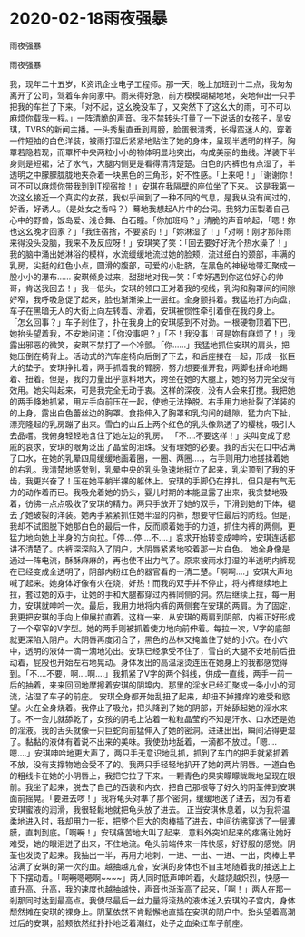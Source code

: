 # 2020-02-18雨夜强暴



雨夜强暴



雨夜强暴


我，现年二十五岁，K资讯企业电子工程师。那一天，晚上加班到十二点，我匆匆离开了公司，驾着车奔向家中。雨来得好急，前方模模糊糊地地，突地伸出一只手把我的车拦了下来。「对不起，这幺晚没车了，又突然下了这幺大的雨，可不可以麻烦你载我一程。」一阵清脆的声音。我不禁转头打量了一下说话的女孩子，吴安琪，TVBS的新闻主播。一头秀髮直垂到肩膀，脸蛋很清秀，长得蛮迷人的。穿着一件短袖的白色洋装，被雨打湿后紧紧地贴住了她的身体，呈现半透明的样子。胸罩若隐若现，而罩杯中央两粒小小的物体明显地突出，构成美丽的曲线。洋装下半身则是短裙，沾了水气，大腿内侧更是看得清清楚楚。白色的内裤也有点湿了，半透明之中朦朦胧胧地夹杂着一块黑色的三角形，好不性感。「上来吧！」「谢谢你！可不可以麻烦你带我到到T视宿捨！」安琪在我隔壁的座位坐了下来。 这是我第一次这幺接近一个真实的女孩，我似乎闻到了一种不同的气息，是我从没有闻过的，好香，好诱人。（是处女之香吗？）蓦地我想起A片中的台词。我努力压製着自己心中的野兽，饭岛爱、浅仓舞、白石瞳。「你加班吗？」清脆的声音响起，「嗯！妳也这幺晚才回家？」「我住宿捨，不要紧的！」「妳淋湿了！」「对啊！刚才那阵雨来得没头没脑，我来不及反应呀！」安琪笑了笑：「回去要好好洗个热水澡了！」我的脑中涌出她淋浴的模样，水流缓缓地流过她的脸颊，流过细白的颈部，丰满的乳房，尖挺的红色小点，圆滑的腹部，可爱的小肚脐，在黑色的神秘地带汇聚成一股小小的瀑布...... 安琪倾身过来，甜甜地对我一笑：「幸好遇到你这位好心的帅哥，肯送我回去！」我一低头，安琪的领口正对着我的视线，乳沟和胸罩间的间隙好窄，我呼吸急促了起来，脸也渐渐染上一层红。全身颤抖着。我猛地打方向盘，车子在黑暗无人的大街上向左转着、滑着，安琪被惯性牵引着倒在我的身上。   「怎幺回事？」车子剎住了，扑在我身上的安琪感到不对劲。一根硬物顶着下巴，她抬头望着我，不安地问道：「你没事吧？」「不！我没事！可是妳有麻烦了！」我露出邪恶的微笑，安琪不禁打了一个冷颤。「你......」我猛地抓住安琪的肩头，把她压倒在椅背上。活动式的汽车座椅向后倒了下去，和后座接在一起，形成一张巨大的垫子。安琪挣扎着，两手抓着我的臂膀，努力想要推开我，两脚也拼命地踢着、扭着。但是，我的力量出乎意料地大，跨坐在她的大腿上，她的努力完全没有效用。她尖叫起来，可是我完全无动于衷。这样的深夜，没有人会来打搅。我把她的两手倏地抓紧，用左手向前压在一起，使她无法挣脱。右手用力地扯裂了洋装的的上身，露出白色蕾丝边的胸罩。食指伸入了胸罩和乳沟间的缝隙，猛力向下扯，漂亮隆起的乳房蹦了出来。雪白的山丘上两个红色的乳头像熟透了的樱桃，吸引人去品嚐。我俯身轻轻地含住了她左边的乳房。   「不....不要这样！」尖叫变成了悲戚的哀求，安琪的眼角泛出了晶莹的泪珠。没有理她的必要。我的舌尖在口中沾满了口水，在她的乳晕四周缓缓地画着圈，一圈、两圈....，右手则用力地搓揉着她的右乳。我清楚地感觉到，乳晕中央的乳头急速地挺立了起来，乳尖顶到了我的牙齿，我更兴奋了！压在她平躺半裸的躯体上。安琪的手脚仍在挣扎，但只是有气无力的动作着而已。我吸允着她的奶头，婴儿时期的本能显露了出来，我贪婪地吸着，彷彿一点点吸收了安琪的精力。两只手放开了她的双手，下滑到她的下体，褪去了她破裂的洋装。她两手紧紧抓住她半湿的内裤，想要守住最后的防线。但是，我却不试图脱下她那白色的最后一件，反而顺着她手的力道，抓住内裤的两侧，更猛力地向她上半身的方向拉。「停....停....不....」哀求开始转变成呻吟，安琪连话都讲不清楚了。内裤深深陷入了阴户，大阴唇紧紧地咬着那一片白色。  她全身像是通过一阵电流，酥酥麻麻的，再也使不出力气了。原来被雨水打湿的半透明内裤现在已经变成全透明了，阴部内粉红色的器官看的一清二楚。「啊啊....」安琪大声地喊了起来。她身体好像有火在烧，好热！而我的双手并不停止，将内裤继续地上拉，套过她的双手，让她的手和大腿都穿过内裤同侧的洞。然后继续上拉，每一用力，安琪就呻吟一次。最后，我用力地将内裤的两侧套在安琪的两肩。为了固定，我更把安琪的手向上伸展拉直着。这样一来，从安琪的两肩到阴部，内裤正好形成了一个窄窄的V字型。她的两手则被抓着使力地向前伸着。每拉一次，V字的底部就更深陷入阴户。大阴唇再度闭合了，黑色的丛林又掩盖住了她的小穴。在小穴中，透明的液体一滴一滴地沁出。安琪已经承受不住了，雪白的大腿不安地前后扭动着，屁股也开始左右地晃动。身体发出的高温滚烫连压在她身上的我都感觉得到。「不....不要，啊....啊....」我抓紧了V字的两个斜线，併成一直线，两手一前一后的抽着，来来回回地摩擦着安琪的阴埠内。那里的淫水已经汇聚成一条小小的河流，沾湿了车子的前座。  安琪全身都开始乱扭了起来，却扭不掉搔痒的难受和慾望。火在全身烧着。我停止了吸允，把头降到了她的阴部，开始舔起她的淫水来了。不一会儿就舔乾了，女孩的阴毛上沾着一粒粒晶莹的不知是汗水、口水还是她的淫液。我的舌头就像一只巨蛇向前猛伸入了她的密洞。进进出出，瞬间沾得更湿了。黏黏的液体有着说不出来的美味。我使劲地舐着，一滴都不放过。「嗯....嗯....」安琪呻吟地更大声了，两只手无意识地乱抓，抓到了车门的把手就紧抓着不放，没有支撑物她会受不了的。我两只手轻轻地扒开了她的两片阴唇。一道白色的粗线卡在她的小阴唇上，我把它拉了下来。一颗青色的果实矇矇眬眬地呈现在眼前。我坐了起来，脱去了自己的西装和内衣，把自己那根等了好久的阴茎伸到安琪面前摇晃。「要进去啰！」我将龟头对準了那个密洞，缓缓地送了进去，因为有着安琪蜜液的润滑，我很轻鬆地就把龟头放了进去。  正当安琪休息着，以为我将温柔地进入时，我却用力一挺，把整个巨大的肉棒插了进去，中间彷彿穿透了一层薄膜，直刺到底。「啊~~啊~~！」安琪痛苦地大叫了起来，意料外突如起来的疼痛让她好难受，她的眼泪迸了出来，不住地流。龟头前端传来一阵快感，好舒服的感觉。阴茎也发烫了起来。我抽出一半，再用力地刺，一进、一出、一进、一出，肉棒上早沾满了安琪的第一次的血。越抽越亢奋，安琪的身体也不自主地随着我的抽送上上下下摆动着。「啊~~啊~~嗯~~嗯~~啊~~~~」两人同时低声呻吟着，火越烧越炽烈，快感一直升高、升高，我的速度也越抽越快，声音也渐渐高了起来，「啊！」两人在那一剎那同时达到最高点。我使尽最后一丝力量将滚热的液体送入安琪的子宫内，身体颓然摊在安琪的裸身上。阴茎依然不肯鬆懈地直插在安琪的阴户中。抬头望着高潮过后的安琪，脸颊依然红扑扑地泛着潮红，处子之血染红车子前座。


